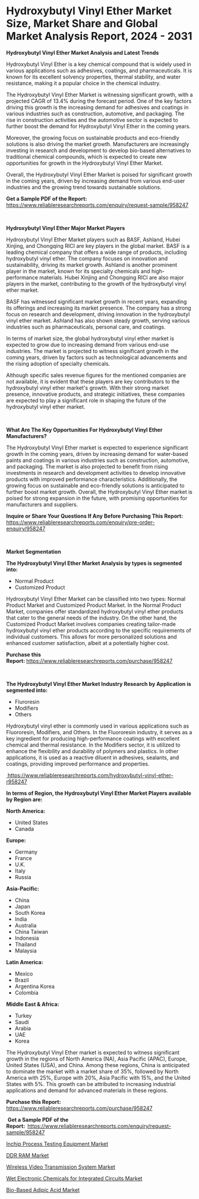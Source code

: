 <p><h1>Hydroxybutyl Vinyl Ether Market Size, Market Share and Global Market Analysis Report, 2024 - 2031</h1></p><p><strong>Hydroxybutyl Vinyl Ether Market Analysis and Latest Trends</strong></p>
<p><p>Hydroxybutyl Vinyl Ether is a key chemical compound that is widely used in various applications such as adhesives, coatings, and pharmaceuticals. It is known for its excellent solvency properties, thermal stability, and water resistance, making it a popular choice in the chemical industry.</p><p>The Hydroxybutyl Vinyl Ether Market is witnessing significant growth, with a projected CAGR of 13.4% during the forecast period. One of the key factors driving this growth is the increasing demand for adhesives and coatings in various industries such as construction, automotive, and packaging. The rise in construction activities and the automotive sector is expected to further boost the demand for Hydroxybutyl Vinyl Ether in the coming years.</p><p>Moreover, the growing focus on sustainable products and eco-friendly solutions is also driving the market growth. Manufacturers are increasingly investing in research and development to develop bio-based alternatives to traditional chemical compounds, which is expected to create new opportunities for growth in the Hydroxybutyl Vinyl Ether Market.</p><p>Overall, the Hydroxybutyl Vinyl Ether Market is poised for significant growth in the coming years, driven by increasing demand from various end-user industries and the growing trend towards sustainable solutions.</p></p>
<p><strong>Get a Sample PDF of the Report:&nbsp;</strong> <a href="https://www.reliableresearchreports.com/enquiry/request-sample/958247">https://www.reliableresearchreports.com/enquiry/request-sample/958247</a></p>
<p>&nbsp;</p>
<p><strong>Hydroxybutyl Vinyl Ether Major Market Players</strong></p>
<p><p>Hydroxybutyl Vinyl Ether Market players such as BASF, Ashland, Hubei Xinjing, and Chongqing RICI are key players in the global market. BASF is a leading chemical company that offers a wide range of products, including hydroxybutyl vinyl ether. The company focuses on innovation and sustainability, driving its market growth. Ashland is another prominent player in the market, known for its specialty chemicals and high-performance materials. Hubei Xinjing and Chongqing RICI are also major players in the market, contributing to the growth of the hydroxybutyl vinyl ether market.</p><p>BASF has witnessed significant market growth in recent years, expanding its offerings and increasing its market presence. The company has a strong focus on research and development, driving innovation in the hydroxybutyl vinyl ether market. Ashland has also shown steady growth, serving various industries such as pharmaceuticals, personal care, and coatings.</p><p>In terms of market size, the global hydroxybutyl vinyl ether market is expected to grow due to increasing demand from various end-use industries. The market is projected to witness significant growth in the coming years, driven by factors such as technological advancements and the rising adoption of specialty chemicals.</p><p>Although specific sales revenue figures for the mentioned companies are not available, it is evident that these players are key contributors to the hydroxybutyl vinyl ether market's growth. With their strong market presence, innovative products, and strategic initiatives, these companies are expected to play a significant role in shaping the future of the hydroxybutyl vinyl ether market.</p></p>
<p>&nbsp;</p>
<p><strong>What Are The Key Opportunities For Hydroxybutyl Vinyl Ether Manufacturers?</strong></p>
<p><p>The Hydroxybutyl Vinyl Ether market is expected to experience significant growth in the coming years, driven by increasing demand for water-based paints and coatings in various industries such as construction, automotive, and packaging. The market is also projected to benefit from rising investments in research and development activities to develop innovative products with improved performance characteristics. Additionally, the growing focus on sustainable and eco-friendly solutions is anticipated to further boost market growth. Overall, the Hydroxybutyl Vinyl Ether market is poised for strong expansion in the future, with promising opportunities for manufacturers and suppliers.</p></p>
<p><strong>Inquire or Share Your Questions If Any Before Purchasing This Report:</strong> <a href="https://www.reliableresearchreports.com/enquiry/pre-order-enquiry/958247">https://www.reliableresearchreports.com/enquiry/pre-order-enquiry/958247</a></p>
<p>&nbsp;</p>
<p><strong>Market Segmentation</strong></p>
<p><strong>The Hydroxybutyl Vinyl Ether Market Analysis by types is segmented into:</strong></p>
<p><ul><li>Normal Product</li><li>Customized Product</li></ul></p>
<p><p>Hydroxybutyl Vinyl Ether Market can be classified into two types: Normal Product Market and Customized Product Market. In the Normal Product Market, companies offer standardized hydroxybutyl vinyl ether products that cater to the general needs of the industry. On the other hand, the Customized Product Market involves companies creating tailor-made hydroxybutyl vinyl ether products according to the specific requirements of individual customers. This allows for more personalized solutions and enhanced customer satisfaction, albeit at a potentially higher cost.</p></p>
<p><strong>Purchase this Report:&nbsp;</strong><a href="https://www.reliableresearchreports.com/purchase/958247">https://www.reliableresearchreports.com/purchase/958247</a></p>
<p>&nbsp;</p>
<p><strong>The Hydroxybutyl Vinyl Ether Market Industry Research by Application is segmented into:</strong></p>
<p><ul><li>Fluroresin</li><li>Modifiers</li><li>Others</li></ul></p>
<p><p>Hydroxybutyl vinyl ether is commonly used in various applications such as Fluororesin, Modifiers, and Others. In the Fluororesin industry, it serves as a key ingredient for producing high-performance coatings with excellent chemical and thermal resistance. In the Modifiers sector, it is utilized to enhance the flexibility and durability of polymers and plastics. In other applications, it is used as a reactive diluent in adhesives, sealants, and coatings, providing improved performance and properties.</p></p>
<p><a href="https://www.reliableresearchreports.com/hydroxybutyl-vinyl-ether-r958247">&nbsp;https://www.reliableresearchreports.com/hydroxybutyl-vinyl-ether-r958247</a></p>
<p><strong>In terms of Region, the Hydroxybutyl Vinyl Ether Market Players available by Region are:</strong></p>
<p>
    <p> <strong> North America: </strong>
        <ul>
            <li>United States</li>
            <li>Canada</li>
        </ul>
        </p> 
    <p> <strong> Europe: </strong>
        <ul>
            <li>Germany</li>
            <li>France</li>
            <li>U.K.</li>
            <li>Italy</li>
            <li>Russia</li>
        </ul>
        </p> 
    <p> <strong> Asia-Pacific: </strong>
        <ul>
            <li>China</li>
            <li>Japan</li>
            <li>South Korea</li>
            <li>India</li>
            <li>Australia</li>
            <li>China Taiwan</li>
            <li>Indonesia</li>
            <li>Thailand</li>
            <li>Malaysia</li>
        </ul>
        </p> 
    <p> <strong> Latin America: </strong>
        <ul>
            <li>Mexico</li>
            <li>Brazil</li>
            <li>Argentina Korea</li>
            <li>Colombia</li>
        </ul>
        </p> 
    <p> <strong> Middle East & Africa: </strong>
        <ul>
            <li>Turkey</li>
            <li>Saudi</li>
            <li>Arabia</li>
            <li>UAE</li>
            <li>Korea</li>
        </ul>
    </p>
    </p>
<p><p>The Hydroxybutyl Vinyl Ether market is expected to witness significant growth in the regions of North America (NA), Asia Pacific (APAC), Europe, United States (USA), and China. Among these regions, China is anticipated to dominate the market with a market share of 35%, followed by North America with 25%, Europe with 20%, Asia Pacific with 15%, and the United States with 5%. This growth can be attributed to increasing industrial applications and demand for advanced materials in these regions.</p></p>
<p><strong>Purchase this Report: </strong><a href="https://www.reliableresearchreports.com/purchase/958247">https://www.reliableresearchreports.com/purchase/958247</a></p>
<p>&nbsp;<strong>Get a Sample PDF of the Report:&nbsp;&nbsp;</strong><a href="https://www.reliableresearchreports.com/enquiry/request-sample/958247">https://www.reliableresearchreports.com/enquiry/request-sample/958247</a></p>
<p><strong></strong></p>
<p><p><a href="https://github.com/ayamsauke86/Market-Research-Report-List-1/blob/main/inchip-process-testing-equipment-market.md">Inchip Process Testing Equipment Market</a></p><p><a href="https://medium.com/@patriciahanson2013/global-ddr-ram-industry-research-report-competitive-landscape-market-size-regional-status-and-8e6c463f0b6d">DDR RAM Market</a></p><p><a href="https://medium.com/@susanwest38/wireless-video-transmission-system-market-market-segmentation-geographical-regions-and-market-29b13d800d0e">Wireless Video Transmission System Market</a></p><p><a href="https://github.com/lnamivez37/Market-Research-Report-List-1/blob/main/wet-electronic-chemicals-for-integrated-circuits-market.md">Wet Electronic Chemicals for Integrated Circuits Market</a></p><p><a href="https://issuu.com/reportprime-2/docs/bio-based-adipic-acid-market-size-2030.pptx">Bio-Based Adipic Acid Market</a></p></p>